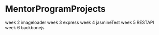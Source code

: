 # MentorProgramProjects

week 2 imageloader
week 3 express
week 4 jasmineTest
week 5 RESTAPI
week 6 backbonejs
